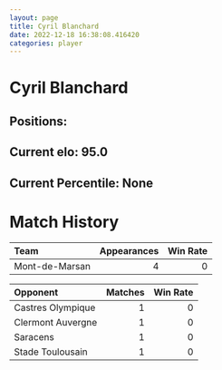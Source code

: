 ```yaml
---  
layout: page  
title: Cyril Blanchard  
date: 2022-12-18 16:38:08.416420  
categories: player  
---
```

# Cyril Blanchard

## Positions: 

## Current elo: 95.0

## Current Percentile: None

# Match History


| Team           |   Appearances |   Win Rate |
|:---------------|--------------:|-----------:|
| Mont-de-Marsan |             4 |          0 |

| Opponent          |   Matches |   Win Rate |
|:------------------|----------:|-----------:|
| Castres Olympique |         1 |          0 |
| Clermont Auvergne |         1 |          0 |
| Saracens          |         1 |          0 |
| Stade Toulousain  |         1 |          0 |